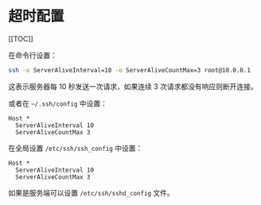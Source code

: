 # 超时配置

[[TOC]]

在命令行设置：

```bash
ssh -o ServerAliveInterval=10 -o ServerAliveCountMax=3 root@10.0.0.1
```

这表示服务器每 10 秒发送一次请求，如果连续 3 次请求都没有响应则断开连接。

或者在 `~/.ssh/config` 中设置：

```properties
Host *
  ServerAliveInterval 10
  ServerAliveCountMax 3
```

在全局设置 `/etc/ssh/ssh_config` 中设置：

```properties
Host *
  ServerAliveInterval 10
  ServerAliveCountMax 3
```

如果是服务端可以设置 `/etc/ssh/sshd_config` 文件。
